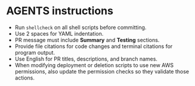 # AGENTS instructions

- Run `shellcheck` on all shell scripts before committing.
- Use 2 spaces for YAML indentation.
- PR message must include **Summary** and **Testing** sections.
- Provide file citations for code changes and terminal citations for program output.
- Use English for PR titles, descriptions, and branch names.
- When modifying deployment or deletion scripts to use new AWS permissions, also
  update the permission checks so they validate those actions.
